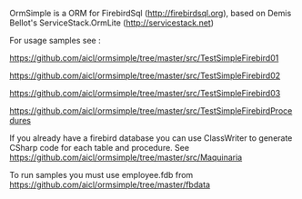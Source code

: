 OrmSimple is a ORM for FirebirdSql (http://firebirdsql.org), 
based on Demis Bellot's ServiceStack.OrmLite (http://servicestack.net)


For usage samples see :

https://github.com/aicl/ormsimple/tree/master/src/TestSimpleFirebird01

https://github.com/aicl/ormsimple/tree/master/src/TestSimpleFirebird02

https://github.com/aicl/ormsimple/tree/master/src/TestSimpleFirebird03

https://github.com/aicl/ormsimple/tree/master/src/TestSimpleFirebirdProcedures



If you already have a firebird database you can use ClassWriter to generate CSharp code for each table and procedure.
See https://github.com/aicl/ormsimple/tree/master/src/Maquinaria


To run samples you must use employee.fdb from https://github.com/aicl/ormsimple/tree/master/fbdata





